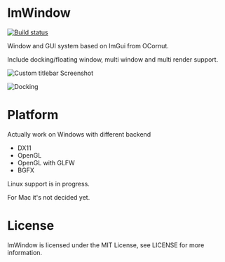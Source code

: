 # ImWindow

[![Build status](https://ci.appveyor.com/api/projects/status/k72i9fqi4px68oxl?svg=true)](https://ci.appveyor.com/project/thennequin/imwindow)

Window and GUI system based on ImGui from OCornut.

Include docking/floating window, multi window and multi render support.

![Custom titlebar Screenshot](https://raw.githubusercontent.com/wiki/thennequin/ImWindow/images/CustomTitlebar.png)

![Docking](https://raw.githubusercontent.com/wiki/thennequin/ImWindow/images/Docking.gif)

# Platform
Actually work on Windows with different backend
  * DX11
  * OpenGL
  * OpenGL with GLFW
  * BGFX
  
Linux support is in progress.

For Mac it's not decided yet.

# License
ImWindow is licensed under the MIT License, see LICENSE for more information.
